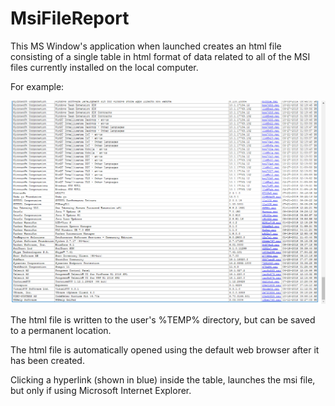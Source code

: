 # MsiFileReport
This MS Window's application when launched creates an html file consisting of a single table 
in html format of data related to all of the MSI files currently installed on the local computer.

For example:

![Image1](Images/image1.png)

The html file is written to the user's %TEMP% directory, but can be saved to a permanent 
location.

The html file is automatically opened using the default web browser after it has been created.

Clicking a hyperlink (shown in blue) inside the table, launches the msi file, but only if 
using Microsoft Internet Explorer.